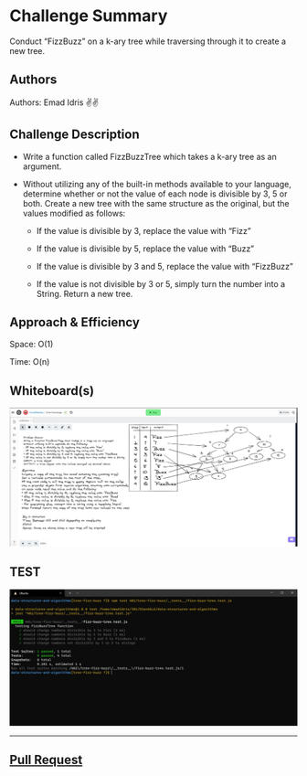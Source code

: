 # Challenge Summary
<!-- Short summary or background information -->
Conduct “FizzBuzz” on a k-ary tree while traversing through it to create a new tree.

## Authors

Authors: Emad Idris ✌✌ 

## Challenge Description
<!-- Description of the challenge -->
- Write a function called FizzBuzzTree which takes a k-ary tree as an argument.

- Without utilizing any of the built-in methods available to your language, determine whether or not the value of each node is divisible by 3, 5 or both. Create a new tree with the same structure as the original, but the values modified as follows:

  - If the value is divisible by 3, replace the value with “Fizz”

  - If the value is divisible by 5, replace the value with “Buzz”

  - If the value is divisible by 3 and 5, replace the value with “FizzBuzz”

  - If the value is not divisible by 3 or 5, simply turn the number into a String.
Return a new tree.

## Approach & Efficiency
<!-- What approach did you take? Why? What is the Big O space/time for this approach? -->

Space: O(1)

Time: O(n)

## Whiteboard(s)

![cc18](./whiteboard/cc18WB.JPG)


## TEST

![Test](./ScreenShot/cc18Test.JPG)

***

## [Pull Request](https://github.com/EmadIdris/data-structures-and-algorithms/pull/41)
